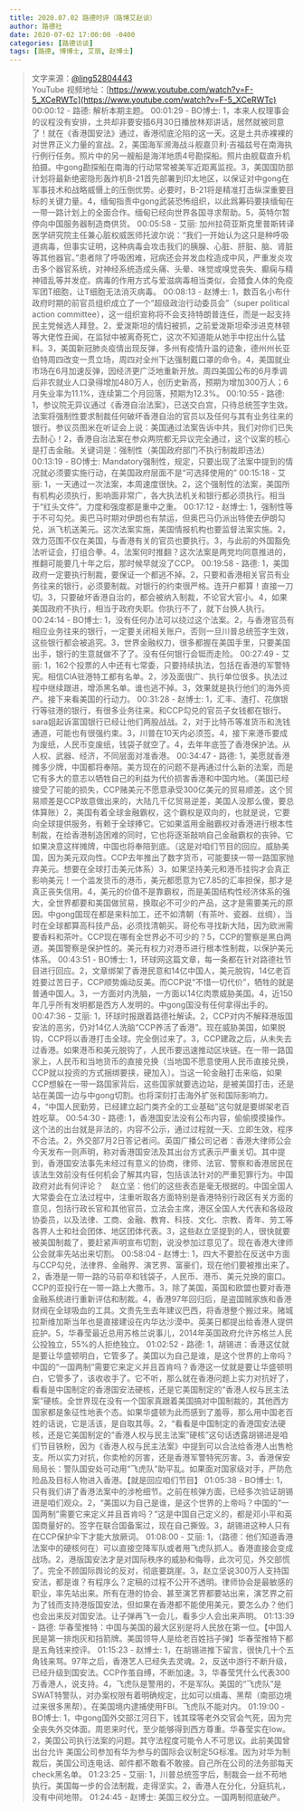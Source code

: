 ```yaml
---
title: 2020.07.02 路德时评（路博艾赵谈）
author: 路德社
date: 2020-07-02 17:00:00 -0400
categories: [路德访谈]
tags: [路德, 博博士, 艾丽, 赵博士]
---
```


> 文字来源：[@ling52804443](https://twitter.com/ling52804443)  
> YouTube 视频地址：[https://www.youtube.com/watch?v=F-5_XCeRWTc](https://www.youtube.com/watch?v=F-5_XCeRWTc)
00:00:12 - 路德: 解析本期主题。
00:01:29 - BO博士: 1，本来人权理事会的议程没有安排，土共却非要安插6月30日播放林郑讲话，居然就被同意了！就在《香港国安法》通过，香港彻底沦陷的这一天。这是土共赤裸裸的对世界正义力量的宣战。2，美国海军濒海战斗舰嘉贝利·吉福兹号在南海执行例行任务。照片中的另一艘船是海洋地质4号勘探船。照片由舰载直升机拍摄。中gong勘探船在南海的行动常常被美军近距离监视。3，美国国防部计划将最新绝密隐形轰炸机B-21首先部署到印太地区，以保证对中gong在军事技术和战略威慑上的压倒优势。必要时，B-21将是精准打击纵深重要目标的关键力量。4，缅甸指责中gong武装恐怖组织，以此爲筹码要挟缅甸在一带一路计划上的全面合作。缅甸已经向世界各国寻求帮助。5，英特尔暂停向中国服务器制造商供货。
00:05:58 - 艾丽: 加州拉荷亚斯克里普斯转译医学研究院主任兼心脏权威医师托波尔说：“我们一开始认为这只是种呼吸道病毒，但事实证明，这种病毒会攻击我们的胰腺、心脏、肝脏、脑、肾脏等其他器官。”患者除了呼吸困难，冠病还会并发血栓造成中风，严重发炎攻击多个器官系统，对神经系统造成头痛、头晕、味觉或嗅觉丧失、癫痫与精神错乱等并发症。病毒的作用方式与爱滋病毒相当类似，会猎食人体的免疫军团T细胞，让T细胞无法消灭病毒。
00:08:13 - 赵博士: 1，数百名小布什政府时期的前官员组织成立了一个“超级政治行动委员会”（super political action committee），这一组织宣称将不会支持特朗普连任，而是一起支持民主党候选人拜登。2，爱泼斯坦的情妇被抓，之前爱泼斯坦牵涉进克林顿等大佬性丑闻，在监狱中被离奇死亡，这次不知道能从她手中挖出什么猛料。3，美国新冠肺炎疫情出现反弹，多州有疫情升温的迹象，德州州长亚伯特周四改变一贯立场，周四对全州下达强制戴口罩的命令。4，美国就业市场在6月加速反弹，因经济更广泛地重新开放。周四美国公布的6月季调后非农就业人口录得增加480万人，创历史新高，预期为增加300万人；6月失业率为11.1%，连续第二个月回落，预期为12.3%。
00:10:55 - 路德: 1，参议院无异议通过《香港自治法案》，已送交白宫，只待总统签字生效。法案将强制性要求制裁任何破坏香港自治的官员以及任何与其有业务往来的银行。参议员图米在听证会上说：美国通过法案告诉中共，我们对你们已失去耐心！2，香港自治法案在参众两院都无异议完全通过，这个议案的核心是打击金融。关键词是：强制性（美国政府部门不执行制裁即违法）
00:13:19 - BO博士: Mandatory强制性，规定，只要出现了法案中提到的情况就必须要实施行动，在美国政府层面不是“可选择使用的”
00:15:18 - 艾丽: 1，一天通过一次法案，本周速度很快。2，这个强制性的法案，美国所有机构必须执行，影响面非常广，各大执法机关和银行都必须执行。相当于“红头文件”。力度和强度都是重中之重。
00:17:12 - 赵博士: 1，强制性等于不可勾兑。奥巴马时期对伊朗也有禁运，但奥巴马仍派出特使去伊朗勾兑，派飞机送美元。这次法案实施，美国情报机构也要监督法案实施。2，效力范围不仅在美国，与香港有关的官员也要执行。3，与此前的外国豁免法听证会，打组合拳。4，法案何时推翻？这次法案是两党均同意推进的，推翻可能要几十年之后，那时候早就没了CCP。
00:19:58 - 路德: 1，美国政府一定要执行制裁，要保证一个都逃不掉。2，只要和香港相关官员有业务往来的银行，必须要制裁。对银行的约束很严格。连开户都算！直接一刀切。3，只要破坏香港自治的，都会被纳入制裁，不论官大官小。4，如果美国政府不执行，相当于政府失职。你执行不了，就下台换人执行。
00:24:14 - BO博士: 1，没有任何办法可以绕过这个法案。2，与香港官员有相应业务往来的银行，一定要关闭相关账户。否则一旦川普总统签字生效，这些银行都会被追究。3，世界金融权力，很多都握在美国手里，只要美国出手，银行的生意就做不了了。没有任何银行会铤而走险。
00:27:49 - 艾丽: 1，162个投票的人中还有七常委，只要持续执法，包括在香港的军警特宪。相信CIA驻港特工都有名单。2，涉及面很广、执行单位很多。执法过程中继续跟进，增添黑名单。谁也逃不掉。3，效果就是执行他们的海外资产。接下来看美国的行动力。
00:31:28 - 赵博士: 1，汇丰、渣打、花旗银行等驻港的银行，有很多业务往来。和CCP勾兑的官员子女钱都在银行。sara姐起诉富国银行已经让他们两股战战。2，对于比特币等准货币和洗钱通道，可能也有很强约束。3，川普在10天内必须签。4，接下来港币要成为废纸，人民币变废纸，钱袋子就空了。4，去年年底签了香港保护法。从人权、武器、经济，不同层面对准香港。
00:34:47 - 路德: 1，美愿就香港摊多少牌，中国都将奉陪。美方现在的问题不是再通过什么新的法案，而是它有多大的意志以牺牲自己的利益为代价损害香港和中国内地。（美国已经接受了可能的损失，CCP赌美元不愿意承受300亿美元的贸易顺差。这个贸易顺差是CCP故意做出来的，大陆几千亿贸易逆差，美国人没那么傻，要总体算账）2，美国有着全球金融霸权，这个霸权是双向的，也就是说，它要向全球提供服务，有赖于全球捧它。它如果滥用金融霸权对香港进行根本性制裁，在给香港制造困难的同时，它也将逐渐敲响自己金融霸权的丧钟。它如果决意这样摊牌，中国也将奉陪到底。（这是对咱们节目的回应。威胁美国，因为美元双向性。CCP去年推出了数字货币，可能要挟一带一路国家抛弃美元。想要在全球打击美元体系）3，如果坚持美元和港币挂钩才会真正影响美元！一个滥发货币的港币，美元都愿意为它7.85的汇率担保，那才是真正丧失信用。4，美元的价值不是靠霸权，而是美国结构性经济体系的强大，全世界都要和美国做贸易，换取必不可少的产品，这才是需要美元的原因。中gong国现在都是来料加工，还不如清朝（有茶叶、瓷器、丝绸），当时在全球都算高科技产品，必须找清朝买。哥伦布寻找新大陆，因为欧洲需要香料和茶叶。CCP现在哪有全世界必不可少的？5，CCP的警察是黑白两道。美国警察是保护性的。美元有权力对港币进行根本性制裁，以保护美元体系。
00:43:51 - BO博士: 1，环球网这篇文章，每一条都在针对路德社节目进行回应。2，文章绑架了香港民意和14亿中国人，美元脱钩，14亿老百姓要过苦日子，CCP顺势煽动反美。而CCP说“不惜一切代价”，牺牲的就是普通中国人。3，一方面对内洗脑，一方面以14亿肉票威胁美国。4，近150年几乎所有发明都是西方人发明的。中gong国没有任何拿得出手的。
00:47:36 - 艾丽: 1，环球时报跟着路德社解读。2，CCP对内不解释港版国安法的恶劣，仍对14亿人洗脑“CCP养活了香港”。现在威胁美国，如果脱钩，CCP将以香港打击全球。完全倒过来了。3，CCP建政之后，从未失去过香港。如果港币和美元脱钩了，人民币要迅速推动区块链。在一带一路国家上，人民币和当地货币的直接兑换（当地国不愿意使用人民币直接兑换，CCP就以投资的方式捆绑要挟，硬加入）。当这一轮金融打击来临，如果CCP想躲在一带一路国家背后，这些国家就要选边站，是被美国打击，还是站在美国一边与中gong切割。也将深刻打击海外扩张和国际影响力。4，“中国人民勤劳，已经建立起门类齐全的工业基础”这句就是要绑架老百姓吃草。
00:54:30 - 路德: 1，香港国安法没有公布内容，偷偷摸摸操作。这个法的出台就是非法的，内容不公示，通过过程就一天、立即生效，程序不合法。2，外交部7月2日答记者问。英国广播公司记者：香港大律师公会今天发布一则声明，称对香港国安法及其出台方式表示严重关切。其中提到，香港国安法事先未经过有意义的协商，律师、法官、警察和香港居民在该法生效前没有任何机会了解其内容，包括该法针对的严重犯罪行为。中国政府对此有何评论？　赵立坚：他们的这些表态是毫无根据的。中国全国人大常委会在立法过程中，注重听取各方面特别是香港特别行政区有关方面的意见，包括行政长官和其他官员，立法会主席，港区全国人大代表和各级政协委员，以及法律、工商、金融、教育、科技、文化、宗教、青年、劳工等各界人士和社会团体、地区团体代表。3，这些赵立坚提到的人，很快就要被美国制裁了，要赶紧声明宣布切割，说没参加过意见了。现在香港大律师公会就率先站出来切割。
00:58:04 - 赵博士: 1，四大不要脸在反送中方面与CCP勾兑，法律界、金融界、演艺界、富豪们，现在他们要被推出来了。2，香港是一带一路的马前卒和钱袋子，人民币、港币、美元兑换的窗口。CCP的亚投行在一带一路上大撒币。3，除了美国，英国和欧盟也要对香港金融系统进行重新评估和制裁。4，香港97年回归后，是盗国贼家族和香港财阀在全球吸血的工具。文贵先生去年建议巴西，将香港整个搬过来。赌城拉斯维加斯当年也是直接建设在内华达沙漠中。英美日都提出给香港人提供庇护。5，华春莹最近总用苏格兰说事儿，2014年英国政府允许苏格兰人民公投独立，55%的人拒绝独立。
01:02:52 - 路德: 1，胡锡进：香港这仗就是要让华盛顿明白，它管多了。美国以为自己是谁，是这个世界的上帝吗？中国的“一国两制”需要它来定义并且首肯吗？香港这一仗就是要让华盛顿明白，它管多了，该收收手了。它不听，那么就在香港问题上实力对抗好了，看看是中国制定的香港国安法硬核，还是它美国制定的“香港人权与民主法案”硬核。全世界现在没有一个国家真跟着美国搞对中国制裁的，其他西方国家都是象征性地表个态。如果华盛顿为此而感到了羞辱，那么用中国老百姓的话说，它是活该，是自取其辱。2，“看看是中国制定的香港国安法硬核，还是它美国制定的“香港人权与民主法案”硬核”这句话透露胡锡进是咱们节目铁粉，因为《香港人权与民主法案》中提到可以合法给香港人出售枪支。所以实力对抗，你卖枪的厉害，还是香港军警特宪厉害。3，香港保安局局长：警队国安处可动用“飞虎队”助平乱。如果面对国家级对手，严防危险品及目标人物进入香港。【就是回应咱们节目】
01:05:38 - BO博士: 1，只有我们讲了香港法案中的涉枪细节。之前在核弹方面，已经多次验证胡锡进是咱们观众。2，“美国以为自己是谁，是这个世界的上帝吗？中国的“一国两制”需要它来定义并且首肯吗？”这是中国自己定义的，都是邓小平和英国商量好的。签字在联合国备案过，现在自己撕毁。3，胡锡进这种人只有在CCP保护伞下才能大放厥词。
01:08:00 - 艾丽: 1，（路德：他们知道香港法案中的硬核何在）可以直接空降军队或者用飞虎队抓人。香港直接会变成战场。2，港版国安法才是对国际秩序的威胁和侮辱，此次可见，外交部慌了。完全不顾国际舆论的反对，彻底要跳崖。3，赵立坚说300万人支持国安法，都是谁？有程序么？定稿的过程不公开不透明。律师协会是最敏感的职业，率先站出来。所有在港的协会、甚至演艺界都要站出来，演艺界之前为了钱而支持港版国安法，但如果在香港都不能使用美元，要怎么办？他们也会出来反对国安法。让子弹再飞一会儿，看多少人会出来声明。
01:13:39 - 路德: 华春莹推特：中国与美国的最大区别是将人民放在第一位。【中国人民是第一排炮灰和挡箭牌。美国领导人是给老百姓挡子弹】华春莹推特下都是五角钱来控评。
01:15:23 - 赵博士: 1，在胡锡进推下留言，很快几十个五角钱来骂。97年之后，香港艺人已经失去灵魂。2，反送中游行不断升级，已经升级到国安法。CCP作茧自缚，不断加速。3，华春莹凭什么代表300万香港人，说支持。4，飞虎队是警用的，不是军队。美国的“飞虎队”是SWAT特警队，对办案权限有着明确规定，比如可以缉毒、黑帮（南部边境过来很多黑帮）。在美国境内逮捕使用FBI。飞虎队不能对内。
01:19:00 - BO博士: 1，中gong国外交部江河日下，钱其琛等老外交官会气死，因为完全丧失外交体面。周恩来时代，至少能够得到西方尊重。华春莹实在low。2，美国公司执行法案的问题。其守法程度可能令人不可思议。此前美国曾出台允许 美国公司参加有华为参与的国际会议制定5G标准。因为对华为制裁后，美国公司连电话、邮件都不敢看不敢接。自己所在公司的法务部每天check黑名单。
01:23:25 - 艾丽: 1，川普总统签字后，制裁会一丝不苟地执行。美国每一步的合法制裁，走得坚实。2，香港人在分化，分庭抗礼，没有中间地带。
01:24:45 - 赵博士: 美国三权分立。一国两制彻底破产。
